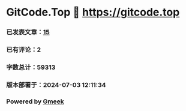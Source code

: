 # GitCode.Top :link: https://gitcode.top 
### 已发表文章：[15](https://gitcode.top/tag.html) 
### 已有评论：2 
### 字数总计：59313 
### 版本部署于：2024-07-03 12:11:34 
### Powered by [Gmeek](https://github.com/Meekdai/Gmeek)
